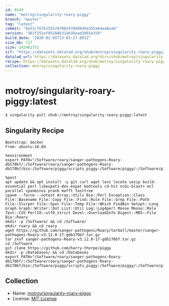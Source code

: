 ```yaml
---
id: 9149
name: "motroy/singularity-roary-piggy"
branch: "master"
tag: "latest"
commit: "6e51c767b1555297082478dd849a355a64ea6aab"
version: "381f251ef95188631ab35ead1091e359"
build_date: "2020-02-05T13:03:27.091Z"
size_mb: 727
size: 242462751
sif: "https://datasets.datalad.org/shub/motroy/singularity-roary-piggy/latest/2020-02-05-6e51c767-381f251e/381f251ef95188631ab35ead1091e359.simg"
datalad_url: https://datasets.datalad.org?dir=/shub/motroy/singularity-roary-piggy/latest/2020-02-05-6e51c767-381f251e/
recipe: https://datasets.datalad.org/shub/motroy/singularity-roary-piggy/latest/2020-02-05-6e51c767-381f251e/Singularity
collection: motroy/singularity-roary-piggy
---
```


# motroy/singularity-roary-piggy:latest

```bash
$ singularity pull shub://motroy/singularity-roary-piggy:latest
```

## Singularity Recipe

```singularity
Bootstrap: docker
From: ubuntu:16.04

%environment
export PATH="/Software/roary/sanger-pathogens-Roary-db170bf/:/Software/roary/sanger-pathogens-Roary-db170bf/bin:/Software/piggy/scripts_piggy:/Software/piggy/:/Software/piggy/bin:/Databases/:$PATH"

%post
apt update && apt install -y git curl wget less locate unzip build-essential perl libexpat1-dev expat bedtools cd-hit ncbi-blast+ mcl parallel cpanminus prank mafft fasttree
cpanm --force --notest Array::Utils Bio::Perl Exception::Class File::Basename File::Copy File::Find::Rule File::Grep File::Path File::Slurper File::Spec File::Temp File::Which FindBin Getopt::Long Graph Graph::Writer::Dot List::Util Log::Log4perl Moose Moose::Role Text::CSV PerlIO::utf8_strict Devel::OverloadInfo Digest::MD5::File Bio::Roary
mkdir -p /Software/ && cd /Software/
mkdir roary && cd roary
wget https://github.com/sanger-pathogens/Roary/tarball/master/sanger-pathogens-Roary-v3.12.0-17-gdb170bf.tar.gz
tar zxvf sanger-pathogens-Roary-v3.12.0-17-gdb170bf.tar.gz
cd /Software
git clone https://github.com/harry-thorpe/piggy
mkdir -p /Databases/ && cd /Databases
export PATH="/Software/roary/sanger-pathogens-Roary-db170bf/:/Software/roary/sanger-pathogens-Roary-db170bf/bin:/Software/piggy/scripts_piggy:/Software/piggy/:/Software/piggy/bin:/Databases/:$PATH"
```

## Collection

 - Name: [motroy/singularity-roary-piggy](https://github.com/motroy/singularity-roary-piggy)
 - License: [MIT License](https://api.github.com/licenses/mit)

